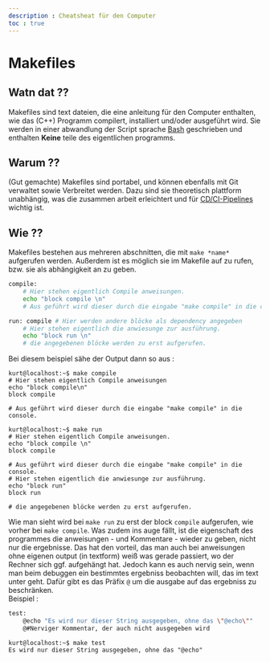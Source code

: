 ```yaml
---
description : Cheatsheat für den Computer
toc : true
---
```


# Makefiles

## Watn dat ??

Makefiles sind text dateien, die eine anleitung für den Computer enthalten, wie
das (C++) Programm compilert, installiert und/oder ausgeführt wird. Sie werden in
einer abwandlung der Script sprache [Bash](bash.md) geschrieben und enthalten **Keine** teile des eigentlichen programms.

## Warum ??

(Gut gemachte) Makefiles sind portabel, und können ebenfalls mit Git verwaltet
sowie Verbreitet werden. Dazu sind sie theoretisch plattform unabhängig, was die
zusammen arbeit erleichtert und für [CD/CI-Pipelines](pipeline.md) wichtig ist.

## Wie ??

Makefiles bestehen aus mehreren abschnitten, die mit  `make *name*` aufgerufen
werden. Außerdem ist es möglich sie im Makefile auf zu rufen, bzw. sie als
abhängigkeit an zu geben.

```bash
compile:
    # Hier stehen eigentlich Compile anweisungen.
    echo "block compile \n"
    # Aus geführt wird dieser durch die eingabe "make compile" in die console.

run: compile # Hier werden andere blöcke als dependency angegeben
    # Hier stehen eigentlich die anwiesunge zur ausführung.
    echo "block run \n"
    # die angegebenen blöcke werden zu erst aufgerufen.
```

Bei diesem beispiel sähe der Output dann so aus :

```terminal
kurt@localhost:~$ make compile
# Hier stehen eigentlich Compile anweisungen
echo "block compile\n"     
block compile 

# Aus geführt wird dieser durch die eingabe "make compile" in die console.
```

```terminal
kurt@localhost:~$ make run
# Hier stehen eigentlich Compile anweisungen.
echo "block compile \n"
block compile

# Aus geführt wird dieser durch die eingabe "make compile" in die console.
# Hier stehen eigentlich die anwiesunge zur ausführung.
echo "block run"
block run

# die angegebenen blöcke werden zu erst aufgerufen.  
```

Wie man sieht wird bei `make run` zu erst der block `compile` aufgerufen, wie vorher bei `make compile`.
Was zudem ins auge fällt, ist die eigenschaft des programmes die anweisungen -
und Kommentare - wieder zu geben, nicht nur die ergebnisse. Das hat den vorteil,
das man auch bei anweisungen ohne eigenen output (in textform) weiß was gerade
passiert, wo der Rechner sich ggf. aufgehängt hat. Jedoch kann es auch nervig
sein, wenn man beim debuggen ein bestimmtes ergebniss beobachten will, das im
text unter geht. Dafür gibt es das Präfix `@` um die ausgabe auf das ergebniss zu
beschränken.  
Beispiel :

```bash
test:
    @echo "Es wird nur dieser String ausgegeben, ohne das \"@echo\""
    @#Nerviger Kommentar, der auch nicht ausgegeben wird

```

```terminal
kurt@localhost:~$ make test
Es wird nur dieser String ausgegeben, ohne das "@echo"
```
